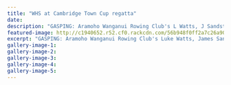 ```yaml
---
title: "WHS at Cambridge Town Cup regatta"
date: 
description: "GASPING: Aramoho Wanganui Rowing Club's L Watts, J Sandston, T Monaghan & Hugh Pawson (former WHS student) won the senior men's coxless four at the Cambridge Town Cup regatta at Lake Karapiro."
featured-image: http://c1940652.r52.cf0.rackcdn.com/56b948f0ff2a7c26a900080a/Hugh-Pawson-3031-Jan-2016-Cambridge-Town-Cup-regatta.jpg
excerpt: "GASPING: Aramoho Wanganui Rowing Club's Luke Watts, James Sandston, Thomas Monaghan and Hugh Pawson (former WHS student) won the senior men's coxless four at the Cambridge Town Cup regatta at Lake Karapiro at the weekend."
gallery-image-1: 
gallery-image-2: 
gallery-image-3: 
gallery-image-4: 
gallery-image-5: 
---
```

